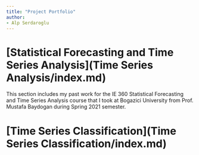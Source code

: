 ```yaml
---
title: "Project Portfolio"
author:
- Alp Serdaroglu
---
```


# [Statistical Forecasting and Time Series Analysis](Time Series Analysis/index.md)

This section includes my past work for the IE 360 Statistical Forecasting and Time Series Analysis course that I took at Bogazici University from Prof. Mustafa Baydogan during Spring 2021 semester.

# [Time Series Classification](Time Series Classification/index.md)
